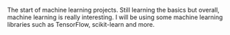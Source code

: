 The start of machine learning projects. Still learning the basics but overall, machine learning is really interesting.
I will be using some machine learning libraries such as TensorFlow, scikit-learn and more.

